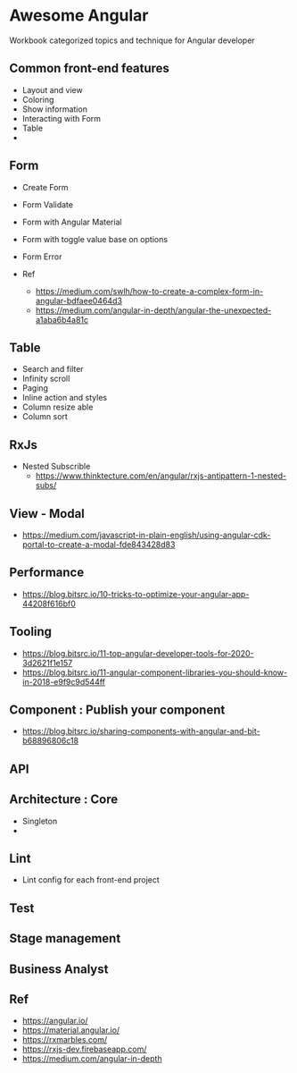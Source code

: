 # Awesome Angular
Workbook categorized topics and technique for Angular developer 

## Common front-end features
- Layout and view
- Coloring
- Show information
- Interacting with Form
- Table
- 
## Form
- Create Form
- Form Validate
- Form with Angular Material
- Form with toggle value base on options
- Form Error

- Ref
    * https://medium.com/swlh/how-to-create-a-complex-form-in-angular-bdfaee0464d3
    * https://medium.com/angular-in-depth/angular-the-unexpected-a1aba6b4a81c
## Table
- Search and filter
- Infinity scroll
- Paging
- Inline action and styles
- Column resize able
- Column sort

## RxJs
- Nested Subscrible
    * https://www.thinktecture.com/en/angular/rxjs-antipattern-1-nested-subs/

## View - Modal
- https://medium.com/javascript-in-plain-english/using-angular-cdk-portal-to-create-a-modal-fde843428d83

## Performance
- https://blog.bitsrc.io/10-tricks-to-optimize-your-angular-app-44208f616bf0

## Tooling
- https://blog.bitsrc.io/11-top-angular-developer-tools-for-2020-3d2621f1e157
- https://blog.bitsrc.io/11-angular-component-libraries-you-should-know-in-2018-e9f9c9d544ff

## Component : Publish your component
- https://blog.bitsrc.io/sharing-components-with-angular-and-bit-b68896806c18

## API

## Architecture : Core
- Singleton
- 

## Lint
- Lint config for each front-end project

## Test

## Stage management

## Business Analyst

## Ref
- https://angular.io/
- https://material.angular.io/
- https://rxmarbles.com/
- https://rxjs-dev.firebaseapp.com/
- https://medium.com/angular-in-depth
